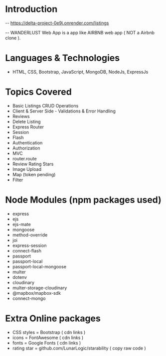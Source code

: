 # Introduction

-- https://delta-project-0e9j.onrender.com/listings

-- WANDERLUST Web App is a app like AIRBNB web app ( NOT a Airbnb clone ).


# Languages & Technologies

  - HTML, CSS, Bootstrap, JavaScript, MongoDB, NodeJs, ExpressJs


# Topics Covered

  - Basic Listings CRUD Operations
  - Client & Server Side - Validations & Error Handling
  - Reviews
  - Delete Listing
  - Express Router
  - Session
  - Flash
  - Authentication
  - Authorization
  - MVC
  - router.route
  - Review Rating Stars
  - Image Upload
  - Map (token pending)
  - Filter


# Node Modules (npm packages used)

  - express
  - ejs
  - ejs-mate
  - mongoose
  - method-override
  - joi
  - express-session
  - connect-flash
  - passport
  - passport-local
  - passport-local-mongoose
  - multer
  - dotenv
  - cloudinary
  - multer-storage-cloudinary
  - @mapbox/mapbox-sdk
  - connect-mongo

# Extra Online packages

  - CSS styles = Bootstrap ( cdn links )
  - icons = FontAwesome ( cdn links )
  - fonts = Google Fonts ( cdn links )
  - rating star = github.com/LunarLogic/starability ( copy raw code )
